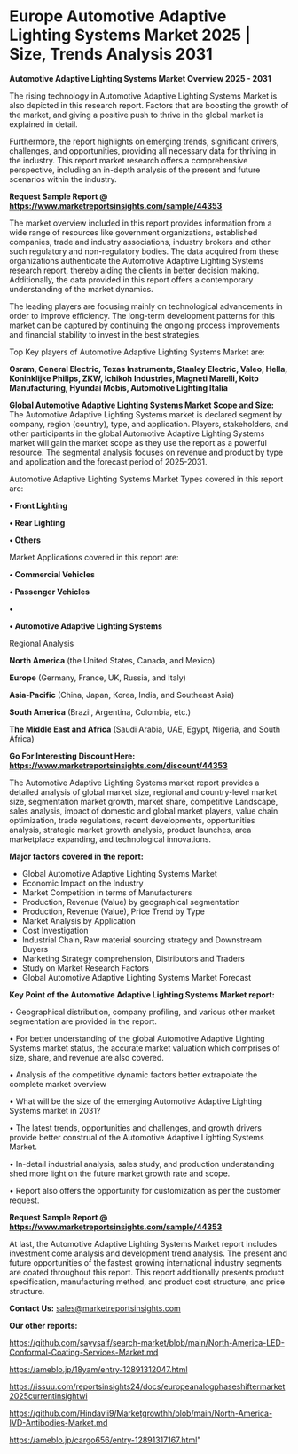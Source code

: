 # Europe Automotive Adaptive Lighting Systems Market 2025 | Size, Trends Analysis 2031

<Strong> Automotive Adaptive Lighting Systems Market Overview 2025 - 2031</strong>

The rising technology in Automotive Adaptive Lighting Systems Market is also depicted in this research report. Factors that are boosting the growth of the market, and giving a positive push to thrive in the global market is explained in detail.

Furthermore, the report highlights on emerging trends, significant drivers, challenges, and opportunities, providing all necessary data for thriving in the industry. This report market research offers a comprehensive perspective, including an in-depth analysis of the present and future scenarios within the industry.

<strong>Request Sample Report @ <a href=https://www.marketreportsinsights.com/sample/44353>https://www.marketreportsinsights.com/sample/44353</a></strong>

The market overview included in this report provides information from a wide range of resources like government organizations, established companies, trade and industry associations, industry brokers and other such regulatory and non-regulatory bodies. The data acquired from these organizations authenticate the Automotive Adaptive Lighting Systems research report, thereby aiding the clients in better decision making. Additionally, the data provided in this report offers a contemporary understanding of the market dynamics.

The leading players are focusing mainly on technological advancements in order to improve efficiency. The long-term development patterns for this market can be captured by continuing the ongoing process improvements and financial stability to invest in the best strategies.

Top Key players of Automotive Adaptive Lighting Systems Market are:

<strong>Osram, General Electric, Texas Instruments, Stanley Electric, Valeo, Hella, Koninklijke Philips, ZKW, Ichikoh Industries, Magneti Marelli, Koito Manufacturing, Hyundai Mobis, Automotive Lighting Italia</strong>

<strong><b>Global Automotive Adaptive Lighting Systems Market Scope and Size:</b></strong>
The Automotive Adaptive Lighting Systems market is declared segment by company, region (country), type, and application. Players, stakeholders, and other participants in the global Automotive Adaptive Lighting Systems market will gain the market scope as they use the report as a powerful resource. The segmental analysis focuses on revenue and product by type and application and the forecast period of 2025-2031.

Automotive Adaptive Lighting Systems Market Types covered in this report are:

<strong>•  Front Lighting

•  Rear Lighting

•  Others</strong>

Market Applications covered in this report are:

<strong>•  Commercial Vehicles

•  Passenger Vehicles

•  

•  Automotive Adaptive Lighting Systems</strong> 

Regional Analysis

<strong>North America</strong> (the United States, Canada, and Mexico)

<strong>Europe</strong> (Germany, France, UK, Russia, and Italy)

<strong>Asia-Pacific</strong> (China, Japan, Korea, India, and Southeast Asia)

<strong>South America</strong> (Brazil, Argentina, Colombia, etc.)

<strong>The Middle East and Africa</strong> (Saudi Arabia, UAE, Egypt, Nigeria, and South Africa)

<strong>Go For Interesting Discount Here: <a href=https://www.marketreportsinsights.com/discount/44353>https://www.marketreportsinsights.com/discount/44353</a></strong>

The Automotive Adaptive Lighting Systems market report provides a detailed analysis of global market size, regional and country-level market size, segmentation market growth, market share, competitive Landscape, sales analysis, impact of domestic and global market players, value chain optimization, trade regulations, recent developments, opportunities analysis, strategic market growth analysis, product launches, area marketplace expanding, and technological innovations.

<strong><b>Major factors covered in the report:</b></strong>
<ul>
  <li>Global Automotive Adaptive Lighting Systems Market </li>
  <li>Economic Impact on the Industry</li>
  <li>Market Competition in terms of Manufacturers</li>
  <li>Production, Revenue (Value) by geographical segmentation</li>
  <li>Production, Revenue (Value), Price Trend by Type</li>
  <li>Market Analysis by Application</li>
  <li>Cost Investigation</li>
  <li>Industrial Chain, Raw material sourcing strategy and Downstream Buyers</li>
  <li>Marketing Strategy comprehension, Distributors and Traders</li>
  <li>Study on Market Research Factors</li>
  <li>Global Automotive Adaptive Lighting Systems Market Forecast</li>
</ul>

<strong><b>Key Point of the Automotive Adaptive Lighting Systems Market report:</b></strong>

• Geographical distribution, company profiling, and various other market segmentation are provided in the report.

• For better understanding of the global Automotive Adaptive Lighting Systems market status, the accurate market valuation which comprises of size, share, and revenue are also covered.

• Analysis of the competitive dynamic factors better extrapolate the complete market overview

• What will be the size of the emerging Automotive Adaptive Lighting Systems market in 2031?

• The latest trends, opportunities and challenges, and growth drivers provide better construal of the Automotive Adaptive Lighting Systems Market.

• In-detail industrial analysis, sales study, and production understanding shed more light on the future market growth rate and scope.

• Report also offers the opportunity for customization as per the customer request.

<strong>Request Sample Report @ <a href=https://www.marketreportsinsights.com/sample/44353>https://www.marketreportsinsights.com/sample/44353</a></strong>

At last, the Automotive Adaptive Lighting Systems Market report includes investment come analysis and development trend analysis. The present and future opportunities of the fastest growing international industry segments are coated throughout this report. This report additionally presents product specification, manufacturing method, and product cost structure, and price structure.

<strong>Contact Us:</strong>
sales@marketreportsinsights.com

<strong>Our other reports:</strong>

<a href=https://github.com/sayysaif/search-market/blob/main/North-America-LED-Conformal-Coating-Services-Market.md>https://github.com/sayysaif/search-market/blob/main/North-America-LED-Conformal-Coating-Services-Market.md</a>

<a href=https://ameblo.jp/18yam/entry-12891312047.html>https://ameblo.jp/18yam/entry-12891312047.html</a>

<a href=https://issuu.com/reportsinsights24/docs/europeanalogphaseshiftermarket2025currentinsightwi>https://issuu.com/reportsinsights24/docs/europeanalogphaseshiftermarket2025currentinsightwi</a>

<a href=https://github.com/Hindavii9/Marketgrowthh/blob/main/North-America-IVD-Antibodies-Market.md>https://github.com/Hindavii9/Marketgrowthh/blob/main/North-America-IVD-Antibodies-Market.md</a>

<a href=https://ameblo.jp/cargo656/entry-12891317167.html>https://ameblo.jp/cargo656/entry-12891317167.html</a>"
